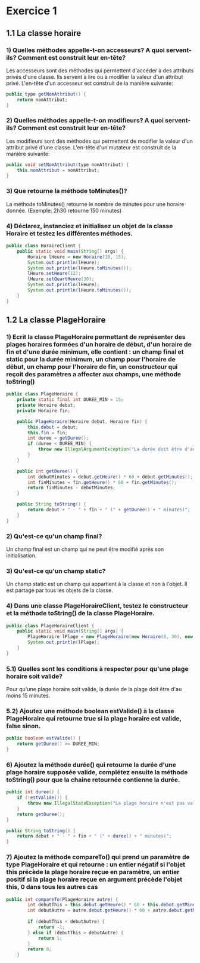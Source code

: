 # Exercice 1

## 1.1 La classe horaire

### 1) Quelles méthodes appelle-t-on accesseurs? A quoi servent-ils? Comment est construit leur en-tête?

Les accesseurs sont des méthodes qui permettent d'accéder à des attributs privés d'une classe. Ils servent à lire ou à modifier la valeur d'un attribut privé. L'en-tête d'un accesseur est construit de la manière suivante:

```java
public type getNomAttribut() {
    return nomAttribut;
}
```

### 2) Quelles méthodes appelle-t-on modifieurs? A quoi servent-ils? Comment est construit leur en-tête?

Les modifieurs sont des méthodes qui permettent de modifier la valeur d'un attribut privé d'une classe. L'en-tête d'un mutateur est construit de la manière suivante:

```java
public void setNomAttribut(type nomAttribut) {
    this.nomAttribut = nomAttribut;
}
```

### 3) Que retourne la méthode toMinutes()?

La méthode toMinutes() retourne le nombre de minutes pour une horaire donnée. (Exemple: 2h30 retourne 150 minutes)

### 4) Déclarez, instanciez et initialisez un objet de la classe Horaire et testez les différentes méthodes.

```java
public class HoraireClient {
    public static void main(String[] args) {
        Horaire lHeure = new Horaire(10, 15);
        System.out.println(lHeure);
        System.out.println(lHeure.toMinutes());
        lHeure.setHeure(12);
        lHeure.setQuartHeure(30);
        System.out.println(lHeure);
        System.out.println(lHeure.toMinutes());
    }
}
```

## 1.2 La classe PlageHoraire

### 1) Ecrit la classe PlageHoraire permettant de représenter des plages horaires formées d'un horaire de début, d'un horaire de fin et d'une durée minimum, elle contient : un champ final et static pour la durée minimum, un champ pour l'horaire de début, un champ pour l'horaire de fin, un constructeur qui reçoit des paramètres a affecter aux champs, une méthode toString()

```java
public class PlageHoraire {
    private static final int DUREE_MIN = 15;
    private Horaire debut;
    private Horaire fin;

    public PlageHoraire(Horaire debut, Horaire fin) {
        this.debut = debut;
        this.fin = fin;
        int duree = getDuree();
        if (duree < DUREE_MIN) {
            throw new IllegalArgumentException("La durée doit être d'au moins " + DUREE_MIN + " minutes");
        }
    }

    public int getDuree() {
        int debutMinutes = debut.getHeure() * 60 + debut.getMinutes();
        int finMinutes = fin.getHeure() * 60 + fin.getMinutes();
        return finMinutes - debutMinutes;
    }

    public String toString() {
        return debut + " - " + fin + " (" + getDuree() + " minutes)";
    }
}
```

### 2) Qu'est-ce qu'un champ final?

Un champ final est un champ qui ne peut être modifié après son initialisation.

### 3) Qu'est-ce qu'un champ static?

Un champ static est un champ qui appartient à la classe et non à l'objet. Il est partagé par tous les objets de la classe.

### 4) Dans une classe PlageHoraireClient, testez le constructeur et la méthode toString() de la classe PlageHoraire.

```java
public class PlageHoraireClient {
    public static void main(String[] args) {
        PlageHoraire lPlage = new PlageHoraire(new Horaire(8, 30), new Horaire(8, 35));
        System.out.println(lPlage);
    }
}
```

### 5.1) Quelles sont les conditions à respecter pour qu'une plage horaire soit valide?

Pour qu'une plage horaire soit valide, la durée de la plage doit être d'au moins 15 minutes.

### 5.2) Ajoutez une méthode boolean estValide() à la classe PlageHoraire qui retourne true si la plage horaire est valide, false sinon.

```java
public boolean estValide() {
    return getDuree() >= DUREE_MIN;
}
```

### 6) Ajoutez la méthode durée() qui retourne la durée d'une plage horaire supposée valide, complétez ensuite la méthode toString() pour que la chaine retournée contienne la durée.

```java
public int duree() {
    if (!estValide()) {
        throw new IllegalStateException("La plage horaire n'est pas valide");
    }
    return getDuree();
}

public String toString() {
    return debut + " - " + fin + " (" + duree() + " minutes)";
}
```

### 7) Ajoutez la méthode compareTo() qui prend un paramètre de type PlageHoraire et qui retourne : un entier négatif si l'objet this précède la plage horaire reçue en paramètre, un entier positif si la plage horaire reçue en argument précède l'objet this, 0 dans tous les autres cas
```java
public int compareTo(PlageHoraire autre) {
        int debutThis = this.debut.getHeure() * 60 + this.debut.getMinutes();
        int debutAutre = autre.debut.getHeure() * 60 + autre.debut.getMinutes();
        
        if (debutThis < debutAutre) {
            return -1;
        } else if (debutThis > debutAutre) {
            return 1;
        }
        return 0;
    }
```
